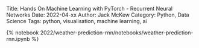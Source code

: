 Title: Hands On Machine Learning with PyTorch - Recurrent Neural Networks
Date: 2022-04-xx
Author: Jack McKew
Category: Python, Data Science
Tags: python, visualisation, machine learning, ai

{% notebook 2022/weather-prediction-rnn/notebooks/weather-prediction-rnn.ipynb %}
